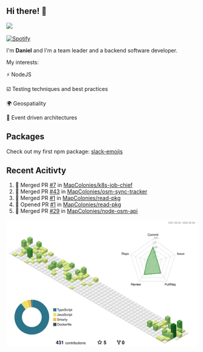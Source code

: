 ## Hi there! 👋

<p>
  <img src="https://github-readme-stats.vercel.app/api?username=syncush&theme=tokyonight">
</p>

[![Spotify](https://novatorem-rust.vercel.app/api/spotify)](https://open.spotify.com/user/syncush)

I'm **Daniel** and I'm a team leader and a backend software developer.

My interests:

⚡ NodeJS

☑️ Testing techniques and best practices

🌍 Geospatiality

🧠 Event driven architectures

## Packages
Check out my first npm package: [slack-emojis](https://www.npmjs.com/package/slack-emojis)

## Recent Acitivty
<!--START_SECTION:activity-->
1. 🎉 Merged PR [#7](https://github.com/MapColonies/k8s-job-chief/pull/7) in [MapColonies/k8s-job-chief](https://github.com/MapColonies/k8s-job-chief)
2. 🎉 Merged PR [#43](https://github.com/MapColonies/osm-sync-tracker/pull/43) in [MapColonies/osm-sync-tracker](https://github.com/MapColonies/osm-sync-tracker)
3. 🎉 Merged PR [#1](https://github.com/MapColonies/read-pkg/pull/1) in [MapColonies/read-pkg](https://github.com/MapColonies/read-pkg)
4. 💪 Opened PR [#1](https://github.com/MapColonies/read-pkg/pull/1) in [MapColonies/read-pkg](https://github.com/MapColonies/read-pkg)
5. 🎉 Merged PR [#29](https://github.com/MapColonies/node-osm-api/pull/29) in [MapColonies/node-osm-api](https://github.com/MapColonies/node-osm-api)
<!--END_SECTION:activity-->

![contrib](./profile-3d-contrib/profile-green-animate.svg)
